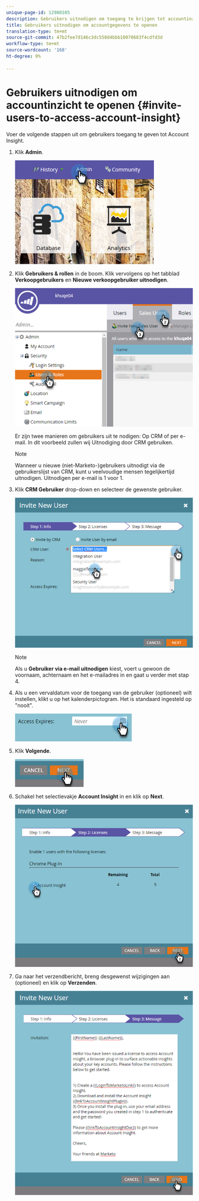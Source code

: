 ```yaml
---
unique-page-id: 12980105
description: Gebruikers uitnodigen om toegang te krijgen tot accountinzicht - Marketo Docs - Productdocumentatie
title: Gebruikers uitnodigen om accountgegevens te openen
translation-type: tm+mt
source-git-commit: 47b2fee7d146c3dc558d4bbb10070683f4cdfd3d
workflow-type: tm+mt
source-wordcount: '168'
ht-degree: 0%

---
```



# Gebruikers uitnodigen om accountinzicht te openen {#invite-users-to-access-account-insight}

Voer de volgende stappen uit om gebruikers toegang te geven tot Account Insight.

1. Klik **Admin**.

   ![](assets/admin-1.png)

1. Klik **Gebruikers &amp; rollen** in de boom. Klik vervolgens op het tabblad **Verkoopgebruikers** en **Nieuwe verkoopgebruiker uitnodigen**.

   ![](assets/two-6.png)

   Er zijn twee manieren om gebruikers uit te nodigen: Op CRM of per e-mail. In dit voorbeeld zullen wij Uitnodiging door CRM gebruiken.

   >[!NOTE]
   >
   >Wanneer u nieuwe (niet-Marketo-)gebruikers uitnodigt via de gebruikerslijst van CRM, kunt u veelvoudige mensen tegelijkertijd uitnodigen. Uitnodigen per e-mail is 1 voor 1.

1. Klik **CRM Gebruiker** drop-down en selecteer de gewenste gebruiker.

   ![](assets/three-5.png)

   >[!NOTE]
   >
   >Als u **Gebruiker via e-mail uitnodigen** kiest, voert u gewoon de voornaam, achternaam en het e-mailadres in en gaat u verder met stap 4.

1. Als u een vervaldatum voor de toegang van de gebruiker (optioneel) wilt instellen, klikt u op het kalenderpictogram. Het is standaard ingesteld op &quot;nooit&quot;.

   ![](assets/four-5.png)

1. Klik **Volgende**.

   ![](assets/five-5.png)

1. Schakel het selectievakje **Account Insight** in en klik op **Next**.

   ![](assets/six-3.png)

1. Ga naar het verzendbericht, breng desgewenst wijzigingen aan (optioneel) en klik op **Verzenden**.

   ![](assets/seven-2.png)

